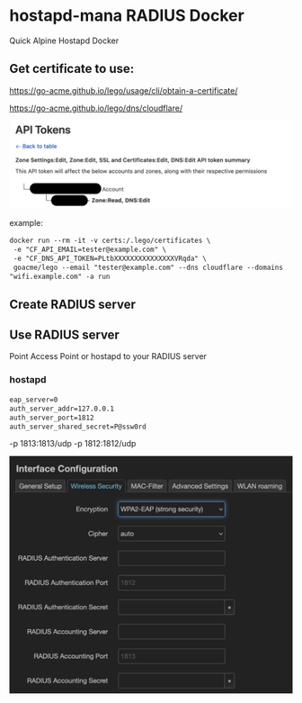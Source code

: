 # hostapd-mana RADIUS Docker

Quick Alpine Hostapd Docker


## Get certificate to use:

https://go-acme.github.io/lego/usage/cli/obtain-a-certificate/

https://go-acme.github.io/lego/dns/cloudflare/


![](images/2023-06-28-16-32-21.png)



example:
```
docker run --rm -it -v certs:/.lego/certificates \
 -e "CF_API_EMAIL=tester@example.com" \
 -e "CF_DNS_API_TOKEN=PLtbXXXXXXXXXXXXXXXVRqda" \
 goacme/lego --email "tester@example.com" --dns cloudflare --domains "wifi.example.com" -a run
```

## Create RADIUS server



## Use RADIUS server


Point Access Point or hostapd to your RADIUS server 

### hostapd

```
eap_server=0
auth_server_addr=127.0.0.1
auth_server_port=1812
auth_server_shared_secret=P@ssw0rd
```

-p 1813:1813/udp -p 1812:1812/udp

![Luci/OpenWRT options for setting RADIUS](images/2023-06-28-14-29-05.png)




